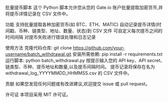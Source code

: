 批量提币脚本
这个 Python 脚本允许您从您的 Gate.io 账户批量提取加密货币,并将提币详情记录在 CSV 文件中。


功能
支持批量提取各种加密货币(如 BTC、ETH、MATIC)
自动记录提币详情(时间戳、币种、链类型、地址、数量、状态)到 CSV 文件
可自定义每次提币之间的时间间隔
对提币失败进行错误处理和日志记录


使用方法
克隆代码仓库: git clone https://github.com/your-username/batch_withdrawal.git
安装所需依赖: pip install -r requirements.txt
运行脚本: python batch_withdrawal.py
按提示输入您的 API key、API secret、链类型、币种、提币地址和数量,以及提币间隔时间。
提币记录将保存在名为 withdrawal_log_YYYYMMDD_HHMMSS.csv 的 CSV 文件中。



贡献
如果您发现任何问题或有改进建议,欢迎提交 issue 或 pull request。


许可证
本项目采用 MIT 许可证。
